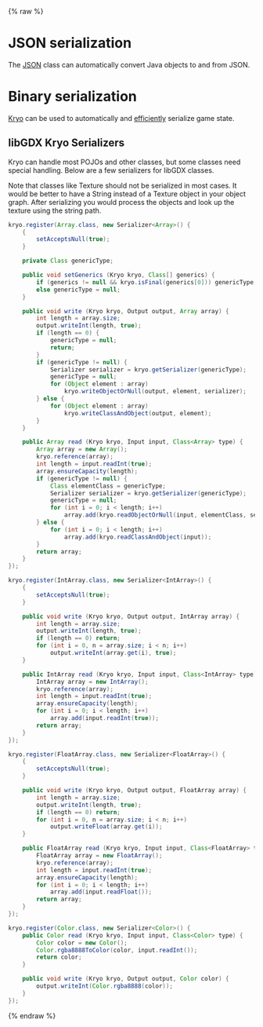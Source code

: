 {% raw %}
# JSON serialization #

The [JSON](reading-and-writing-json) class can automatically convert Java objects to and from JSON.

# Binary serialization #

[Kryo](https://github.com/EsotericSoftware/kryo) can be used to automatically and [efficiently](https://github.com/eishay/jvm-serializers/wiki) serialize game state.

## libGDX Kryo Serializers ##

Kryo can handle most POJOs and other classes, but some classes need special handling. Below are a few serializers for libGDX classes. 

Note that classes like Texture should not be serialized in most cases. It would be better to have a String instead of a Texture object in your object graph. After serializing you would process the objects and look up the texture using the string path.

```java
kryo.register(Array.class, new Serializer<Array>() {
	{
		setAcceptsNull(true);
	}

	private Class genericType;

	public void setGenerics (Kryo kryo, Class[] generics) {
		if (generics != null && kryo.isFinal(generics[0])) genericType = generics[0];
		else genericType = null;
	}

	public void write (Kryo kryo, Output output, Array array) {
		int length = array.size;
		output.writeInt(length, true);
		if (length == 0) {
			genericType = null;
			return;
		}
		if (genericType != null) {
			Serializer serializer = kryo.getSerializer(genericType);
			genericType = null;
			for (Object element : array)
				kryo.writeObjectOrNull(output, element, serializer);
		} else {
			for (Object element : array)
				kryo.writeClassAndObject(output, element);
		}
	}

	public Array read (Kryo kryo, Input input, Class<Array> type) {
		Array array = new Array();
		kryo.reference(array);
		int length = input.readInt(true);
		array.ensureCapacity(length);
		if (genericType != null) {
			Class elementClass = genericType;
			Serializer serializer = kryo.getSerializer(genericType);
			genericType = null;
			for (int i = 0; i < length; i++)
				array.add(kryo.readObjectOrNull(input, elementClass, serializer));
		} else {
			for (int i = 0; i < length; i++)
				array.add(kryo.readClassAndObject(input));
		}
		return array;
	}
});

kryo.register(IntArray.class, new Serializer<IntArray>() {
	{
		setAcceptsNull(true);
	}

	public void write (Kryo kryo, Output output, IntArray array) {
		int length = array.size;
		output.writeInt(length, true);
		if (length == 0) return;
		for (int i = 0, n = array.size; i < n; i++)
			output.writeInt(array.get(i), true);
	}

	public IntArray read (Kryo kryo, Input input, Class<IntArray> type) {
		IntArray array = new IntArray();
		kryo.reference(array);
		int length = input.readInt(true);
		array.ensureCapacity(length);
		for (int i = 0; i < length; i++)
			array.add(input.readInt(true));
		return array;
	}
});

kryo.register(FloatArray.class, new Serializer<FloatArray>() {
	{
		setAcceptsNull(true);
	}

	public void write (Kryo kryo, Output output, FloatArray array) {
		int length = array.size;
		output.writeInt(length, true);
		if (length == 0) return;
		for (int i = 0, n = array.size; i < n; i++)
			output.writeFloat(array.get(i));
	}

	public FloatArray read (Kryo kryo, Input input, Class<FloatArray> type) {
		FloatArray array = new FloatArray();
		kryo.reference(array);
		int length = input.readInt(true);
		array.ensureCapacity(length);
		for (int i = 0; i < length; i++)
			array.add(input.readFloat());
		return array;
	}
});

kryo.register(Color.class, new Serializer<Color>() {
	public Color read (Kryo kryo, Input input, Class<Color> type) {
		Color color = new Color();
		Color.rgba8888ToColor(color, input.readInt());
		return color;
	}

	public void write (Kryo kryo, Output output, Color color) {
		output.writeInt(Color.rgba8888(color));
	}
});
```
{% endraw %}